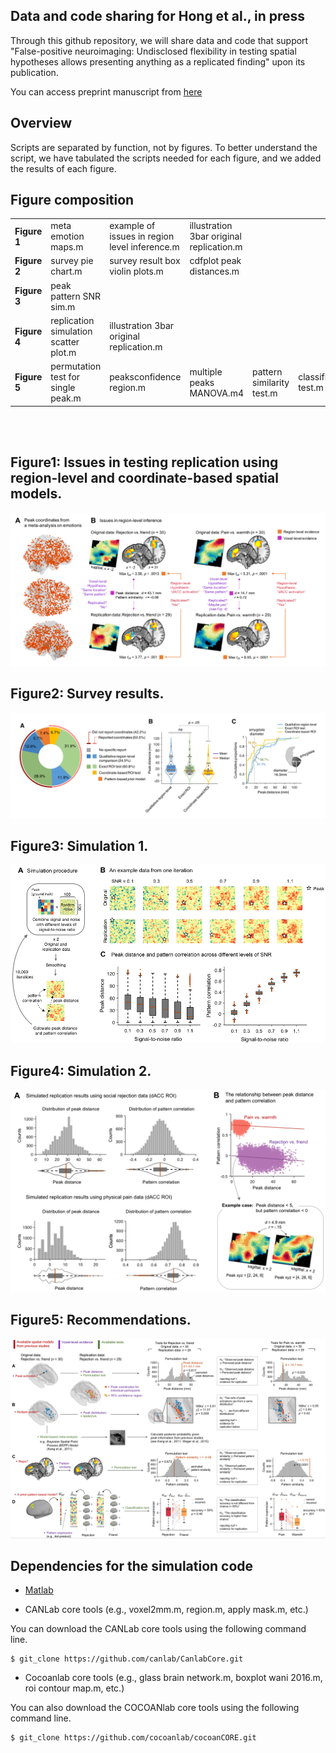 ## Data and code sharing for Hong et al., in press

Through this github repository, we will share data and code that support "False-positive neuroimaging: Undisclosed flexibility in testing spatial hypotheses allows presenting anything as a replicated finding" upon its publication. 

You can access preprint manuscript from [here](https://www.biorxiv.org/content/10.1101/514521v1)

## Overview
Scripts are separated by function, not by figures. To better understand the script, we have tabulated the scripts needed for each figure, and we added the results of each figure.


## Figure composition
<div class="table_layout">
<table width=100%>
	<tr>
		<td width= 10%><b>Figure 1</b></td>
		<td>meta emotion maps.m</td>
		<td>example of issues in region level inference.m</td>
		<td>illustration 3bar original replication.m</td>
		<td></td>
		<td></td>
	</tr>
	<tr>
		<td><b>  Figure 2    </b></td>
		<td>survey pie chart.m</td>
		<td>survey result box violin plots.m</td>
		<td>cdfplot peak distances.m</td>
		<td></td>
		<td></td>
	</tr>
	<tr>
		<td><b>  Figure 3  </b></td>
		<td>peak pattern SNR sim.m</td>
		<td></td>
		<td></td>
		<td></td>
		<td></td>
	</tr>
	<tr>
		<td><b>  Figure 4  </b></td>
		<td>replication simulation scatter plot.m</td>
		<td>illustration 3bar original replication.m</td>
		<td></td>
		<td></td>
		<td></td>
	</tr>
	<tr>
		<td><b>  Figure 5  </b></td>
		<td>permutation test for single peak.m</td>
		<td>peaksconfidence region.m</td>
		<td>multiple peaks MANOVA.m4</td>
		<td>pattern similarity test.m</td>
		<td>classification test.m</td>
	</tr>
</table>
</div>

<br><br>
## Figure1: Issues in testing replication using region-level and coordinate-based spatial models. 

![alt text](figure1.png)



## Figure2: Survey results.

![alt text](figure2.png)



## Figure3: Simulation 1.

![alt text](figure3.png)



## Figure4: Simulation 2. 

![alt text](figure4.png)



## Figure5: Recommendations.

![alt text](figure5.png)





## Dependencies for the simulation code


- [Matlab](https://www.mathworks.com)

- CANLab core tools (e.g., voxel2mm.m, region.m, apply mask.m, etc.)

You can download the CANLab core tools using the following command line. 
	
	$ git_clone https://github.com/canlab/CanlabCore.git

- Cocoanlab core tools (e.g., glass brain network.m, boxplot wani 2016.m, roi contour map.m, etc.)

You can also download the COCOANlab core tools using the following command line. 
	
	$ git_clone https://github.com/cocoanlab/cocoanCORE.git




